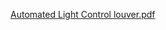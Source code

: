 
[Automated Light Control louver.pdf](https://github.com/user-attachments/files/17502161/Automated.Light.Control.louver.pdf)
